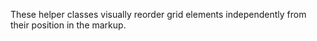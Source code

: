 These helper classes visually reorder grid elements independently from their position in the markup.
